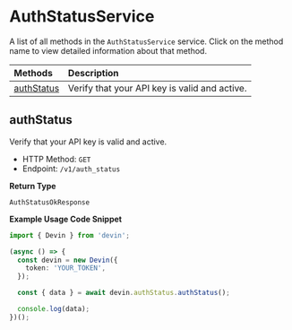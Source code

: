 # AuthStatusService

A list of all methods in the `AuthStatusService` service. Click on the method name to view detailed information about that method.

| Methods                   | Description                                   |
| :------------------------ | :-------------------------------------------- |
| [authStatus](#authstatus) | Verify that your API key is valid and active. |

## authStatus

Verify that your API key is valid and active.

- HTTP Method: `GET`
- Endpoint: `/v1/auth_status`

**Return Type**

`AuthStatusOkResponse`

**Example Usage Code Snippet**

```typescript
import { Devin } from 'devin';

(async () => {
  const devin = new Devin({
    token: 'YOUR_TOKEN',
  });

  const { data } = await devin.authStatus.authStatus();

  console.log(data);
})();
```
